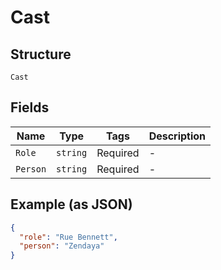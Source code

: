 
# Cast

## Structure

`Cast`

## Fields

| Name | Type | Tags | Description |
|  --- | --- | --- | --- |
| `Role` | `string` | Required | - |
| `Person` | `string` | Required | - |

## Example (as JSON)

```json
{
  "role": "Rue Bennett",
  "person": "Zendaya"
}
```

